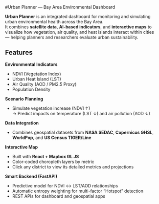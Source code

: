 #Urban Planner — Bay Area Environmental Dashboard

**Urban Planner** is an integrated dashboard for monitoring and simulating urban environmental health across the Bay Area.  
It combines **satellite data**, **AI-based indicators**, and **interactive maps** to visualize how vegetation, air quality, and heat islands interact within cities — helping planners and researchers evaluate urban sustainability.

## Features

**Environmental Indicators**
- NDVI (Vegetation Index)
- Urban Heat Island (LST)
- Air Quality (AOD / PM2.5 Proxy)
- Population Density

**Scenario Planning**
- Simulate vegetation increase (NDVI ↑)  
  → Predict impacts on temperature (LST ↓) and air pollution (AOD ↓)

**Data Integration**
- Combines geospatial datasets from **NASA SEDAC**, **Copernicus GHSL**, **WorldPop**, and **US Census TIGER/Line**

**Interactive Map**
- Built with **React + Mapbox GL JS**
- Color-coded choropleth layers by metric
- Click any district to view its detailed metrics and projections

**Smart Backend (FastAPI)**
- Predictive model for NDVI ↔ LST/AOD relationships  
- Automatic entropy weighting for multi-factor “Hotspot” detection  
- REST APIs for dashboard and geospatial apps



